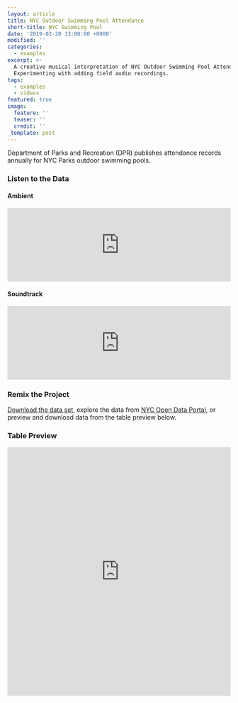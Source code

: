 ```yaml
---
layout: article
title: NYC Outdoor Swimming Pool Attendance
short-title: NYC Swimming Pool
date: '2019-02-20 13:00:00 +0000'
modified: ''
categories:
  - examples
excerpt: >-
  A creative musical interpretation of NYC Outdoor Swimming Pool Attendance.
  Experimenting with adding field audio recordings.
tags:
  - examples
  - videos
featured: true
image:
  feature: ''
  teaser: ''
  credit: ''
_template: post
---
```




Department of Parks and Recreation (DPR) publishes attendance records annually for NYC Parks outdoor swimming pools.

### Listen to the Data

#### Ambient

<iframe width="100%" height="166" scrolling="no" frameborder="no" allow="autoplay" src="https://w.soundcloud.com/player/?url=https%3A//api.soundcloud.com/tracks/579786669&color=%23f57c00&auto_play=false&hide_related=false&show_comments=true&show_user=true&show_reposts=false&show_teaser=true"></iframe>

#### Soundtrack

<iframe width="100%" height="166" scrolling="no" frameborder="no" allow="autoplay" src="https://w.soundcloud.com/player/?url=https%3A//api.soundcloud.com/tracks/579875793&color=%23f57c00&auto_play=false&hide_related=false&show_comments=true&show_user=true&show_reposts=false&show_teaser=true"></iframe>

### Remix the Project

[Download the data set](https://drive.google.com/open?id=1bgBg7MKopP3jgX4kdamsUR8MuOJlNzs3 "NYC Outdoor Swimming Pool Attendance"), explore the data from [NYC Open Data Portal](https://data.cityofnewyork.us/City-Government/Outdoor-Swimming-Pool-Attendance/jvwx-xnsr "NYC Outdoor Swimming Pool Attendance"), or preview and download data from the table preview below.

### Table Preview

<iframe width="100%" height="560" title="Outdoor Swimming Pool Attendance" src="https://data.cityofnewyork.us/w/jvwx-xnsr/25te-f2tw?cur=2JZ7xO_5Ar6&from=root" frameborder="0" scrolling="no"><a href="https://data.cityofnewyork.us/City-Government/Outdoor-Swimming-Pool-Attendance/jvwx-xnsr" title="Outdoor Swimming Pool Attendance" target="_blank">Outdoor Swimming Pool Attendance</a></iframe>

